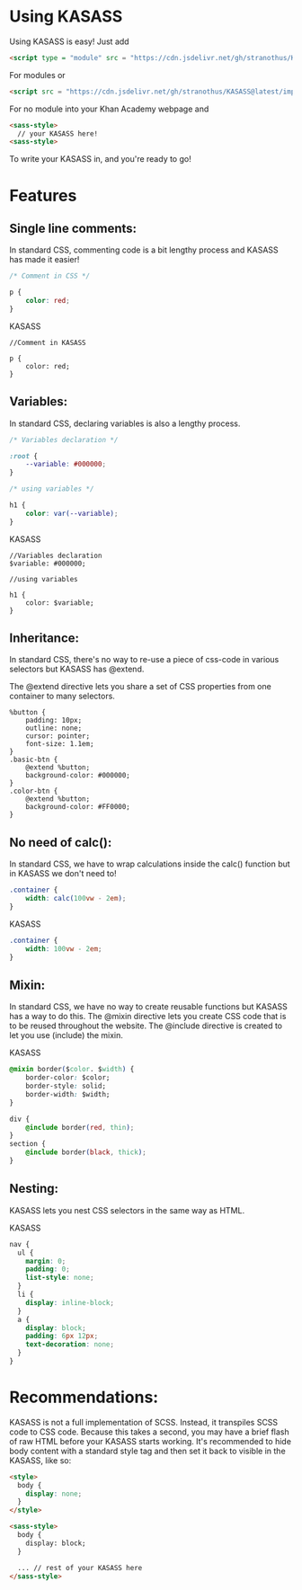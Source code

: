 # Using KASASS

Using KASASS is easy! Just add
```html
<script type = "module" src = "https://cdn.jsdelivr.net/gh/stranothus/KASASS@latest/index.js"></script>
```
For modules or 
```html
<script src = "https://cdn.jsdelivr.net/gh/stranothus/KASASS@latest/importless.js"></script>
```
For no module into your Khan Academy webpage and 
```html
<sass-style>
  // your KASASS here!
<sass-style>
```
To write your KASASS in, and you're ready to go!

# Features

## Single line comments:
In standard CSS, commenting code is a bit lengthy process and KASASS has made it easier!

```CSS
/* Comment in CSS */

p {
    color: red;
}
```             

KASASS

```JS
//Comment in KASASS

p {
    color: red;
}
```

## Variables:
In standard CSS, declaring variables is also a lengthy process.

```CSS
/* Variables declaration */

:root {
    --variable: #000000;
}

/* using variables */

h1 {
    color: var(--variable);
}
```          

KASASS

```JS
//Variables declaration
$variable: #000000;

//using variables

h1 {
    color: $variable;
}
```           


## Inheritance:
In standard CSS, there's no way to re-use a piece of css-code in various selectors but KASASS has @extend.

The @extend directive lets you share a set of CSS properties from one container to many selectors.

```JS
%button {
    padding: 10px;
    outline: none;
    cursor: pointer;
    font-size: 1.1em;
}
.basic-btn {
    @extend %button;
    background-color: #000000;
}
.color-btn {
    @extend %button;
    background-color: #FF0000;
}
```          


## No need of calc():
In standard CSS, we have to wrap calculations inside the calc() function but in KASASS we don't need to!

```CSS
.container {
    width: calc(100vw - 2em);
}
```             

KASASS

```CSS
.container {
    width: 100vw - 2em;
}            
```

## Mixin:
In standard CSS, we have no way to create reusable functions but KASASS has a way to do this.
The @mixin directive lets you create CSS code that is to be reused throughout the website. The @include directive is created to let you use (include) the mixin.

KASASS
```CSS
@mixin border($color. $width) {
    border-color: $color;
    border-style: solid;
    border-width: $width;
}

div {
    @include border(red, thin);
}
section {
    @include border(black, thick);
}
```

## Nesting:
KASASS lets you nest CSS selectors in the same way as HTML.

KASASS

```CSS
nav {
  ul {
    margin: 0;
    padding: 0;
    list-style: none;
  }
  li {
    display: inline-block;
  }
  a {
    display: block;
    padding: 6px 12px;
    text-decoration: none;
  }
}
```

# Recommendations:
KASASS is not a full implementation of SCSS. Instead, it transpiles SCSS code to CSS code. Because this takes a second, you may have a brief flash of raw HTML before your KASASS starts working. It's recommended to hide body content with a standard style tag and then set it back to visible in the KASASS, like so:
```html
<style>
  body {
    display: none;
  }
</style>

<sass-style>
  body {
    display: block;
  }

  ... // rest of your KASASS here
</sass-style>
```